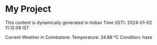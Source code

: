 # My Project

This content is dynamically generated in Indian Time (IST): 2024-01-02 11:12:09 IST


Current Weather in Coimbatore:
Temperature: 24.88 °C
Condition: haze
